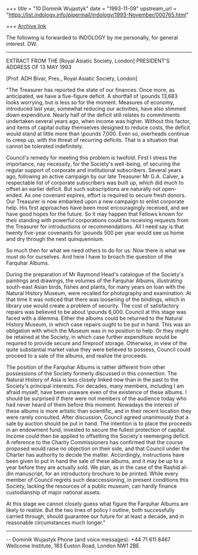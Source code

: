 +++
title = "10 Dominik Wujastyk"
date = "1993-11-09"
upstream_url = "https://list.indology.info/pipermail/indology/1993-November/000765.html"

+++
[Archive link](https://list.indology.info/pipermail/indology/1993-November/000765.html)


The following is forwarded to INDOLOGY by me personally, for general
interest.
DW.

--------------------------------------------------------------------

EXTRACT FROM THE [Royal Asiatic Society, London] PRESIDENT'S ADDRESS
OF 13 MAY 1993

[Prof. ADH Bivar, Pres., Royal Asiatic Society, London]

"The Treasurer has reported the state of our finances.  Once more, as
anticipated, we have a five-figure deficit.  A shortfall of \pounds
13,683 looks worrying, but is less so for the moment. Measures of
economy, introduced last year, somewhat reducing our activities, have
also slimmed down expenditure.  Nearly half of the deficit still relates
to commitments undertaken several years ago, when income was higher.
Without this factor, and items of capital outlay themselves designed to
reduce costs, the deficit would stand at little more than \pounds 7,000.
Even so, overheads continue to creep up, with the threat of recurring
deficits. That is a situation that cannot be tolerated indefinitely.

Council's remedy for meeting this problem is twofold.  First I stress
the importance, nay necessity, for the Society's well-being, of securing
the regular support of corporate and institutional subscribers.  Several
years ago, following an active campaign by our late Treasurer Mr G.A.
Calver, a respectable list of corporate subscribers was built up, which
did much to offset an earlier deficit.  But such subscriptions are
naturally not open-ended.  As one covenant expires, effort is required
to secure fresh donors.  Our Treasurer is now embarked upon a new
campaign to enlist corporate help.  His first approaches have been most
encouragingly received, and we have good hopes for the future.  So it
may happen that Fellows known for their standing with powerful
corporations could be receiving requests from the Treasurer for
introductions or recommendations. All I need say is that twenty
five-year covenants for \pounds 500 per year would see us home and dry
through the next quinquennium.

So much then for what we need others to do for us.  Now there is what we
must do for ourselves.  And here I have to broach the question of the
Farquhar Albums.

During the preparation of Mr Raymond Head's catalogue of the Society's
paintings and drawings, the volumes of the Farquhar Albums, illustrating
south-east Asian birds, fishes and plants, for many years on loan with
the Natural History Museum, were recalled for photography and
examination.  At that time it was noticed that there was loosening of
the bindings, which in library use would create a problem of security.
The cost of satisfactory repairs was believed to be about \pounds 6,000.
Council at this stage was faced with a dilemma.  Either the albums could
be returned to the Natural History Museum, in which case repairs ought
to be put in hand.  This was an obligation with which the Museum was in
no position to help.  Or they might be retained at the Society, in which
case further expenditure would be required to provide secure and
fireproof storage.  Otherwise, in view of the quite substantial market
value they were believed to possess, Council could proceed to a sale of
the albums, and realize the proceeds.

The position of the Farquhar Albums is rather different from other
possessions of the Society formerly discussed in this connection.  The
Natural History of Asia is less closely linked now than in the past to
the Society's principal interests.  For decades, many members, including
I am afraid myself, have been unaware even of the existence of these
albums.  I should be surprised if there were not members of the audience
today who had never heard of them before this moment.  Nowadays the
interest of these albums is more artistic than scientific, and in their
recent location they were rarely consulted.  After discussion, Council
agreed unanimously that a sale by auction should be put in hand.  The
intention is to place the proceeds in an endowment fund, invested to
secure the fullest protection of capital. Income could then be applied
to offsetting the Society's reemerging deficit.  A reference to the
Charity Commissioners has confirmed that the course proposed would raise
no objection on their side, and that Council under the Charter has
authority to decide the matter.  Accordingly, instructions have been
given to put in hand the sale of these albums, and it may be up to a
year before they are actually sold.  We plan, as in the case of the
Rashid al-din manuscript, for an introductory brochure to be printed.
While every member of Council regrets such deaccessioning, in present
conditions this Society, lacking the resources of a public museum, can
hardly finance custodianship of major national assets.

At this stage we cannot closely guess what figure the Farquhar Albums
are likely to realize.  But the two lines of policy I outline, both
successfully carried through, should guarantee our future for at least a
decade, and in reasonable circumstances much longer."

 -----------------------------------------------------------------------
--
Dominik Wujastyk           Phone (and voice messages): +44 71 611 8467
Wellcome Institute, 183 Euston Road, London NW1 2BE.







